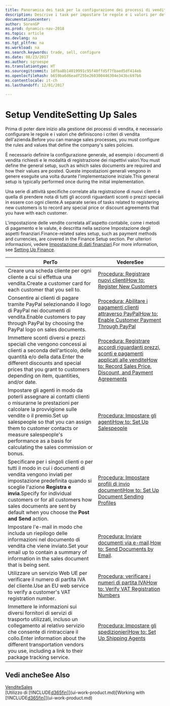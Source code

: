 ```yaml
---
title: Panoramica dei task per la configurazione dei processi di vendita
description: Descrive i task per impostare le regole e i valori per definire i criteri e processi di vendita.
documentationcenter: 
author: SorenGP
ms.prod: dynamics-nav-2018
ms.topic: article
ms.devlang: na
ms.tgt_pltfrm: na
ms.workload: na
ms.search.keywords: trade, sell, configure
ms.date: 08/23/2017
ms.author: sgroespe
ms.translationtype: HT
ms.sourcegitcommit: 1dfba8b14019991c95f40ffd5f7fbaed5df414eb
ms.openlocfilehash: b659ba6d6eadf255e260300446304e343bc697b6
ms.contentlocale: it-ch
ms.lasthandoff: 12/01/2017

---
```

# <a name="setting-up-sales"></a><span data-ttu-id="b566c-103">Setup Vendite</span><span class="sxs-lookup"><span data-stu-id="b566c-103">Setting Up Sales</span></span>
<span data-ttu-id="b566c-104">Prima di poter dare inizio alla gestione dei processi di vendita, è necessario configurare le regole e i valori che definiscono i criteri di vendita dell'azienda.</span><span class="sxs-lookup"><span data-stu-id="b566c-104">Before you can manage sales processes, you must configure the rules and values that define the company's sales policies.</span></span>

<span data-ttu-id="b566c-105">È necessario definire la configurazione generale, ad esempio i documenti di vendita richiesti e le modalità di registrazione dei rispettivi valori.</span><span class="sxs-lookup"><span data-stu-id="b566c-105">You must define the general setup, such as which sales documents are required and how their values are posted.</span></span> <span data-ttu-id="b566c-106">Queste impostazioni generali vengono in genere eseguite una volta durante l'implementazione iniziale.</span><span class="sxs-lookup"><span data-stu-id="b566c-106">This general setup is typically performed once during the initial implementation.</span></span>

<span data-ttu-id="b566c-107">Una serie di attività specifiche correlate alla registrazione di nuovi clienti è quella di prendere nota di tutti gli accordi riguardanti sconti o prezzi speciali in essere con ogni cliente.</span><span class="sxs-lookup"><span data-stu-id="b566c-107">A separate series of tasks related to registering new customers is to record any special price or discount agreements that you have with each customer.</span></span>

<span data-ttu-id="b566c-108">L'impostazione delle vendite correlata all'aspetto contabile, come i metodi di pagamento e le valute, è descritta nella sezione Impostazione degli aspetti finanziari.</span><span class="sxs-lookup"><span data-stu-id="b566c-108">Finance-related sales setup, such as payment methods and currencies, are covered in the Finance Setup section.</span></span> <span data-ttu-id="b566c-109">Per ulteriori informazioni, vedere [Impostazione di dati finanziari](finance-setup-finance.md).</span><span class="sxs-lookup"><span data-stu-id="b566c-109">For more information, see [Setting Up Finance](finance-setup-finance.md).</span></span>

| <span data-ttu-id="b566c-110">Per</span><span class="sxs-lookup"><span data-stu-id="b566c-110">To</span></span> | <span data-ttu-id="b566c-111">Vedere</span><span class="sxs-lookup"><span data-stu-id="b566c-111">See</span></span> |
| --- | --- |
| <span data-ttu-id="b566c-112">Creare una scheda cliente per ogni cliente a cui si effettua una vendita.</span><span class="sxs-lookup"><span data-stu-id="b566c-112">Create a customer card for each customer that you sell to.</span></span> |[<span data-ttu-id="b566c-113">Procedura: Registrare nuovi clienti</span><span class="sxs-lookup"><span data-stu-id="b566c-113">How to: Register New Customers</span></span>](sales-how-register-new-customers.md) |
| <span data-ttu-id="b566c-114">Consentire ai clienti di pagare tramite PayPal selezionando il logo di PayPal nei documenti di vendita.</span><span class="sxs-lookup"><span data-stu-id="b566c-114">Enable customers to pay through PayPal by choosing the PayPal logo on sales documents.</span></span> |[<span data-ttu-id="b566c-115">Procedura: Abilitare i pagamenti clienti attraverso PayPal</span><span class="sxs-lookup"><span data-stu-id="b566c-115">How to: Enable Customer Payment Through PayPal</span></span>](sales-how-enable-payment-service-extensions.md) |
| <span data-ttu-id="b566c-116">Immettere sconti diversi e prezzi speciali che vengono concessi ai clienti a seconda dell'articolo, delle quantità e/o della data.</span><span class="sxs-lookup"><span data-stu-id="b566c-116">Enter the different discounts and special prices that you grant to customers depending on item, quantities, and/or date.</span></span> |[<span data-ttu-id="b566c-117">Procedura: Registrare accordi riguardanti prezzi, sconti e pagamenti applicati alle vendite</span><span class="sxs-lookup"><span data-stu-id="b566c-117">How to: Record Sales Price, Discount, and Payment Agreements</span></span>](sales-how-record-sales-price-discount-payment-agreements.md) |
| <span data-ttu-id="b566c-118">Impostare gli agenti in modo da poterli assegnare ai contatti clienti o misurarne le prestazioni per calcolare la provvigione sulle vendite o il premio.</span><span class="sxs-lookup"><span data-stu-id="b566c-118">Set up salespeople so that you can assign them to customer contacts or measure salespeople's performance as a basis for calculating the sales commission or bonus.</span></span> |[<span data-ttu-id="b566c-119">Procedura: Impostare gli agenti</span><span class="sxs-lookup"><span data-stu-id="b566c-119">How to: Set Up Salespeople</span></span>](sales-how-setup-salespeople.md) |
| <span data-ttu-id="b566c-120">Specificare per i singoli clienti o per tutti il modo in cui i documenti di vendita vengono inviati per impostazione predefinita quando si sceglie l'azione **Registra e invia**.</span><span class="sxs-lookup"><span data-stu-id="b566c-120">Specify for individual customers or for all customers how sales documents are sent by default when you choose the **Post and Send** action.</span></span> |[<span data-ttu-id="b566c-121">Procedura: Impostare profili di invio documenti</span><span class="sxs-lookup"><span data-stu-id="b566c-121">How to: Set Up Document Sending Profiles</span></span>](sales-how-setup-document-send-profiles.md) |
| <span data-ttu-id="b566c-122">Impostare l'e-mail in modo che includa un riepilogo delle informazioni nel documento di vendita che viene inviato.</span><span class="sxs-lookup"><span data-stu-id="b566c-122">Set your email up to contain a summary of information in the sales document that is being sent.</span></span> |<span data-ttu-id="b566c-123">[Procedura: Inviare documenti via e-mail](ui-how-send-documents-email.md).</span><span class="sxs-lookup"><span data-stu-id="b566c-123">[How to: Send Documents by Email](ui-how-send-documents-email.md).</span></span> |
|<span data-ttu-id="b566c-124">Utilizzare un servizio Web UE per verificare il numero di partita IVA del cliente.</span><span class="sxs-lookup"><span data-stu-id="b566c-124">Use an EU web service to verify a customer's VAT registration number.</span></span>|[<span data-ttu-id="b566c-125">Procedura: verificare i numeri di partita IVA</span><span class="sxs-lookup"><span data-stu-id="b566c-125">How to: Verify VAT Registration Numbers</span></span>](finance-setup-vat.md)|
|<span data-ttu-id="b566c-126">Immettere le informazioni sui diversi fornitori di servizi di trasporto utilizzati, incluso un collegamento al relativo servizio che consente di rintracciare il collo.</span><span class="sxs-lookup"><span data-stu-id="b566c-126">Enter information about the different transportation vendors you use, including a link to their package tracking service.</span></span>|[<span data-ttu-id="b566c-127">Procedura: Impostare gli spedizionieri</span><span class="sxs-lookup"><span data-stu-id="b566c-127">How to: Set Up Shipping Agents</span></span>](sales-how-to-set-up-shipping-agents.md)|

## <a name="see-also"></a><span data-ttu-id="b566c-128">Vedi anche</span><span class="sxs-lookup"><span data-stu-id="b566c-128">See Also</span></span>
[<span data-ttu-id="b566c-129">Vendite</span><span class="sxs-lookup"><span data-stu-id="b566c-129">Sales</span></span>](sales-manage-sales.md)  
<span data-ttu-id="b566c-130">[Utilizzo di [!INCLUDE[d365fin](includes/d365fin_md.md)]](ui-work-product.md)</span><span class="sxs-lookup"><span data-stu-id="b566c-130">[Working with [!INCLUDE[d365fin](includes/d365fin_md.md)]](ui-work-product.md)</span></span>

